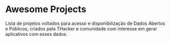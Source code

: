 # Awesome Projects 
Lista de projetos voltados para acesso e disponibilização de Dados Abertos e Públicos, criados pela THacker e comunidade com interesse em gerar aplicativos com esses dados.
